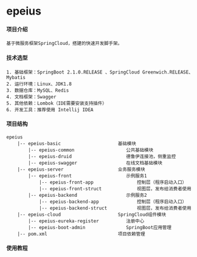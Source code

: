 # epeius

#### 项目介绍
    基于微服务框架SpringCloud，搭建的快速开发脚手架。

#### 技术选型
    1. 基础框架：SpringBoot 2.1.0.RELEASE 、SpringCloud Greenwich.RELEASE、Mybatis
    2. 运行环境：Linux、JDK1.8
    3. 数据仓库：MySQL、Redis
    4. 文档框架：Swagger
    5. 其他依赖：Lombok（IDE需要安装支持插件）
    6. 开发工具：推荐使用 Intellij IDEA

#### 项目结构
    epeius
        |-- epeius-basic                     基础模块
            |-- epeius-common                   公共基础模块
            |-- epeius-druid                    德鲁伊连接池，侧重监控
            |-- epeius-swagger                  在线文档基础模块
        |-- epeius-server                    业务服务模块
            |-- epeius-front                    示例服务1
                |-- epeius-front-app                控制层（程序启动入口）
                |-- epeius-front-struct             视图层，发布给消费者使用
            |-- epeius-backend                  示例服务2
                |-- epeius-backend-app              控制层（程序启动入口）
                |-- epeius-backend-struct           视图层，发布给消费者使用
        |-- epeius-cloud                     SpringCloud组件模块
            |-- epeius-eureka-register          注册中心
            |-- epeius-boot-admin               SpringBoot应用管理
        |-- pom.xml                          项目依赖管理

#### 使用教程
